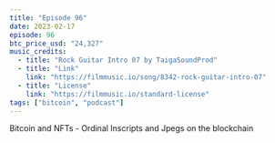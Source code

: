 ```yaml
---
title: "Episode 96"
date: 2023-02-17
episode: 96
btc_price_usd: "24,327"
music_credits:
  - title: "Rock Guitar Intro 07 by TaigaSoundProd"
  - title: "Link"
    link: "https://filmmusic.io/song/8342-rock-guitar-intro-07"
  - title: "License"
    link: "https://filmmusic.io/standard-license"
tags: ["bitcoin", "podcast"]
---
```


Bitcoin and NFTs - Ordinal Inscripts and Jpegs on the blockchain
